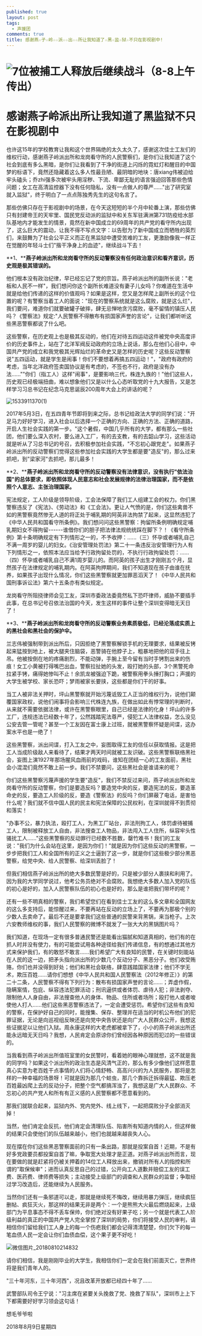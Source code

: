 ```yaml
---
published: true
layout: post
tags:
  - 声援团
comments: true
title: 感谢燕☆子☆岭☆☆派☆☆出☆☆所让我知道了☆黑☆监☆狱☆不只在影视剧中!
---
```


![7位被捕工人释放后继续战斗（8-8上午传出）](http://wx2.sinaimg.cn/mw690/0060lm7Tly1fu5ncwvrnxj30pq18ie82.jpg)
=======================================================================================================

感谢燕子岭派出所让我知道了黑监狱不只在影视剧中
================

也许这15年的学校教育让我和这个世界隔绝的太久太久了，感谢这次佳士工友们的维权行动，感谢燕子岭派出所和龙岗看守所的人民警察们，是你们让我知道了这个社会到底有多么黑暗，是你们让我看到了干净的街道上闪烁的霓虹灯和醒目的中国梦的标语下，竟然还隐藏着这么多人性最丑陋、最阴暗的地块：唐xiang伟被迫给牢头磕头；乔zhi强多次被牢头用淫秽、下流、卑鄙无耻的语言强迫回答那些色情问题；女工在高清监控器下没有任何隐私，没有一点做人的尊严......"出了研究室就入监狱"，终于明白了一点点陈独秀先生的这句名言了。

那些仿佛只存在于影视剧中的场景，在今天这短短的半个月中轮番上演，那些仿佛只有封建帝王的天牢里、国民党反动派的监狱中和关东军驻满洲第731防疫给水部队基地内才能发生的情景，竟然在新中国成立的69周年的共产党的看守所内出现了，这么巨大的震动，让我不得不写点文字：以告慰为了新中国成立而牺牲的英烈们，来鼓舞为了社会公平正义而正在黑监狱中遭受苦难的工友，更激励像我一样正在觉醒的年轻斗士们"揩干净身上的血迹"，继续战斗下去！

**1、****燕子岭派出所和龙岗看守所的反动警察没有任何政治意识和看齐意识，历史观是极其错误的。**

他们根本没有政治纪律，早已经忘记了党的宗旨。燕子岭派出所的副所长说："老板和人民不一样"，我们想问你这个副所长难道没有妻子儿女吗？你难道在生活中就是给他们传递的这样的价值观吗？如果是这样，您又是怎样爬上副所长的这个位置的呢？有警察当着工人的面说："现在的警察系统就是这么腐败，就是这么烂"，我们要问，难道你们就要破罐子破摔，肆无忌惮地贪污腐败，毫不留情的镇压人民吗？《警察法》规定:"人民警察不得散布有损国家声誉的言论"，让我们都听听这些黑恶警察都说了什么吧。

这些警察，在历史观上也是极其反动的，他们在对待五四运动这件被党中央高度评价的历史事件上，站在了北洋军阀反动政府的立场上说话，那么在他们心目中，中国共产党的成立和我党极其光辉灿烂的革命史又是怎样的历史呢？这些反动警察说"五四运动，就是学生是闹事！你们不要想着再搞五四运动！"，"政府有政府的考虑，当年北洋政府签卖国协议是有考虑的，不签也不行，政府是没有办法......""你们（指工人）这样"闹事"，是要影响三代，株连九族的！"他们这些人，历史观已经极端扭曲，难以想象他们又是以什么心态听取党的十九大报告，又是怎样学习习总书记在纪念马克思诞辰200周年大会上的讲话的呢？

![1533911370(1)](http://wx4.sinaimg.cn/mw690/0060lm7Tly1fu5lxm56srj30mt0eckei.jpg)

2017年5月3日，在五四青年节即将到来之际，总书记给政法大学的同学们说："开足马力好好学习，进入社会以后选择一个正确的方向、正确的方法、正确的道路，开启人生社会实践的第一步。"这个暑假，中国几乎所有的大学，都有那么一些社团，他们要么深入农村，要么进入工厂，有的去支教，有的去韶山学习，这些活动就是听从了习总书记的号召，去积极参加社会实践，"不忘初心跟党走"。如果燕子岭派出所的反动警察们觉得这些参加社会实践的大学生都是要"造反"的，那么过来抓吧，到"梁家河"去抓吧，那儿最多！

**2、****燕子岭派出所和龙岗看守所的反动警察没有法律意识，没有执行"依法治国"的总体要求，即依照体现人民意志和社会发展规律的法律治理国家，而不是依照个人意志、主张治理国家。**

宪法规定，工人阶级是领导阶级，工会法保障了我们工人组建工会的权力。你们黑警察违反了《宪法》、《劳动法》和《工会法》。更让人气愤的是，你们这些禽兽不如的黑警察竟然惨无人道的将正处于哺乳期的阿英非法拘禁了起来，这显然违犯了《中华人民共和国看守所条例》。我们想问问这些黑警察：拘留所条例明确规定哺乳期妇女不得拘留------谁借你们的胆子把法律法规统统踩在脚下？！《看守所条例》第十条明确规定有下列情形之一的，不予收押：......（三）怀孕或者哺乳自己不满一周岁的婴儿的妇女。《治安管理处罚法》第二十一条违反治安管理行为人有下列情形之一，依照本法应当给予行政拘留处罚的，不执行行政拘留处罚：......（四）怀孕或者哺乳自己不满1周岁婴儿的。而阿英的孩子出生才刚刚五个月，显然孩子在法律规定的哺乳期内。在阿英拘押期间，我们不知道现在孩子由谁在抚养，如果孩子出现什么情况，你们这些黑警察就更加罪恶滔天了！《中华人民共和国刑事诉讼法》第六十五条亦有类似规定。

龙岗看守所阻挠律师会见工友，深圳市委政法委竟然私下恐吓律师，威胁不要插手此事，在总书记号召依法治国的今天，发生这样的事件让整个深圳变得暗无天日了！

**3、****燕子岭派出所和龙岗看守所的反动警察业务素质极低，已经沦落成实质上的黑社会和黑社会的保护伞。**

兰志伟被强制带到派出所后，只因拒绝了黑警察解锁手机的无理要求，结果被反铐起来猛按到地上，被大腿夹住脑袋，恶警骑在他脖子上，粗暴地把他的双手往上吊。他被按倒在地的疼痛剧烈，不能动弹，手腕上至今留有当时手铐割出来的伤痕！女工小黄被打得嘴巴出血，警察拉扯她的头发，殴打她的头部，3个黑警死命拉紧手铐，痛得她惨叫不止！余凯龙被强迫下跪，被警察用拳头捶打胸口；声援的大学生被学校、家长恐吓；梦雨被家长要挟，这些都是你们干的好事。

当工人被非法关押时，坪山黑警察就开始污蔑诋毁工人正当的维权行为，说他们颠覆国家政权，说他们闹事将会影响三代株连九族，在做出如此有悖常理的判断时，从来就不需要依据法律，或许在黑警察眼里，自己已经是法律的化身！坪山的许多工厂，违规违法已经数十年了，公然践踏宪法尊严，侵犯工人法律权益，怎么没见公安去管一管呢？甚至一个工友因在富士康上过班，就被黑警察怀疑是间谍，这办案水平也是一绝了！

这些黑警察，派出间谍，打入工友之中，妄图取得工友的信任以获取情报。这是把工人当成阶级敌人来看待了，结果才两天时间就被工友识破。这些黑警察联络黑社会，妄图上演1927年那场腥风血雨前的戏码，谁知在团结一心的工友面前，黑社会小混混们竟然不敢上前一步。我们不禁要问，这些黑社会是谁请来的呢？

你们这些黑警察污蔑声援的学生要"造反"，我们不禁反过来问，燕子岭派出所和龙岗看守所的反动警察，你们是要造反吗？要造党中央的反，要造宪法的反，要造革命史的反，要造工人阶级的反，要造《警察法》的反吗？你们屏蔽了电话，是害怕什么呢？我们就不信中国人民的民主和宪法保障的公民权利，在深圳就得不到贯彻和落实！

"办事不公，暴力执法，殴打工人，为黑工厂站台，非法刑拘工人，体罚虐待被捕工人，限制被释放工人自由，非法搜查工人物品，非法闯入工人住所，纵容牢头性骚扰工人......"这些黑警察的反动罪行已经数不胜数，罄竹难书！我们的工友说："我们为什么会站在这里，是因为你们！"就是因为你们这些反动的黑警察，一步步把我们工人和全国所有的正义之士逼到了这一步，就是你们这些极少部分黑恶警察，给党中央、给人民警察、给深圳丢脸了！

但我们相信燕子岭派出所的绝大多数民警是好的，只是被少部分人裹挟和利用了。因为我的大学同学说过，他考公务员绝对不会腐败。我想绝大多数人加入党的队伍的初心是好的，加入人民警察队伍的初心也是好的，那么是谁把我们带坏的呢？

还有一些不明真相的警察，我们希望您们在看到佳士工友的这么多文章和全国网友的这么多支持后，能惊醒过来，不要再站在反动的立场上了，不要再为那极个别的少数人去卖命了。最后不还是要拿我们这些普通的民警来背黑锅，来当枪子。上次六安教师维权的事，我们人民警察的微博不就发了一张大大的黑锅图片吗？

我们知道，在现场一定有很多普通民警还是能看出猫腻和知道真相的，他们有的在抓人时并没有使力，有的可能尝试用各种途径给我们传递信息，有的想通过其他方式来保护我们，有的敢怒不敢言......我们希望广大有良知的民警，在关键时刻能站在人民的这一边，把矛头指向派出所的少数几个反动分子、黑恶分子。他们收受贿赂，你们也并没得到好处；他们和黑社会联络，肆意践踏国家法律；他们不学无术，欺压百姓......请你们想想《中华人民共和国人民警察法（2012年修正）》的第二十二条，人民警察不得有下列行为：散布有损国家声誉的言论......；弄虚作假，隐瞒案情，包庇、纵容违法犯罪活动；刑讯逼供或者体罚、虐待人犯；非法剥夺、限制他人人身自由，非法搜查他人的身体、物品、住所或者场所；殴打他人或者唆使他人打人......他们这些黑恶警察违法了，一定会遭受惩罚。希望你们这些有良知的警察，在保护好自己的同时，能搜集、保存、整理并在适当的时机公布他们的犯罪证据，无论是向巡视组反映还是向党中央告状还是向广大人民群众公开，我想这些证据足以让他们入狱。周永康这样的大老虎都被拿下了，小小的燕子岭派出所还能永远暗无天日吗？我想，人民肯定会原谅你们曾经因各种原因而犯过的一些错误的。

当我看到燕子岭派出所值班室里的女民警时，看着她的眼神心理就想，这不就是我的同学吗？如果这个派出所的政治生态是风清气正的，那么有多少像他们这样愿意真心实意为老百姓干点事情的人们将心情舒畅、高高兴兴的为人民服务，那将是怎样的一种幸福的场景呀！可就是因为那几个蛀虫，那几个靠拆迁拆得最猛、欺压老百姓最凶爬上去的反动分子，把整个空气都搞浑浊了，我想这是广大人民群众、不忘初心的共产党人和所有有正义感的人民警察都不愿意看到的。

那我们就联合起来，监狱内外、党内党外、线上线下，一起把腐败分子全部消灭掉！

当然，他们肯定会反抗，他们肯定会清理队伍、陷害所有知道内情的人，但这样做的结果只会使他们的队伍越来越小，他们也就越来越丧失人心。

现在摆在你们这些黑恶警察面前的只有一条出路，那就是投案自首！近期，不是有好多党政要员都投案自首了嘛，争取宽大处理才是正道。对燕子岭派出所而言，现在要做的就是赶紧将仍被关押着的14位工人释放出来，撤销对所有人的指控和所谓的"取保候审"；进而认真反思自己的过错，公开向工人道歉并赔偿工友的误工费、医药费、律师费等损失；主动接受上级部门的调查和人民群众的监督；争取经过学习改造后，还能继续为人民服务。

当然你们还有一条邪道可以走，那就是继续死不悔改，继续用暴力弹压，继续疯狂删帖、疯狂灭火，那这样的结果无非是两个：一个是熊熊大火最后燃烧起来，上级部门为平息事态不得不丢车保帅，你们绝对没有好果子吃；另一个就是代表工人阶级利益的真正的中国共产党人完全掌控了深圳的局势，你们将接受人民的审判，请相信你们留给我们工人身上的每一个伤疤我们都会记得清清楚楚，你们欠下的每一笔血债人民一定会让你们血债血偿，这个果子更不好吃！

![微信图片_20180810214832](http://wx4.sinaimg.cn/mw690/0060lm7Tly1fu5m3c89j9j30m80godjf.jpg)

请你们相信，我是刚刚毕业的大学生，我相信你们一定会在我们前面灭亡，世界终将是我们青年人的。

"三十年河东，三十年河西"，况且改革开放都已经四十年了......

 武警部队司令王宁说："习主席在紧要关头挽救了党、挽救了军队"，深圳市上上下下都需要好好学习领会这句话！

想毛爷爷啦

2018年8月9日星期四
